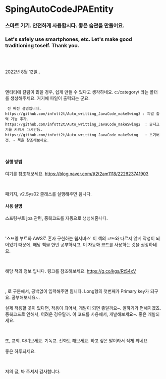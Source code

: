 # SpingAutoCodeJPAEntity



<h3>스마트 기기. 안전하게 사용합시다. 좋은 습관을 만들어요.</h3>
<h3>Let's safely use smartphones, etc. Let's make good traditioning toself. Thank you.</h3>
<br/><br/>
<p>2022년 8월 12일..<p>
    <br/>

<p>
 엔티티에 칼럼이 많을 경우, 쉽게 만들 수 있다고 생각하네요. c:/category/ 라는 폴더를 생성해주세요. 거기에 파일이 출력되는 군요.
</p>
<p>

     전 버전 설명입니다.
    https://github.com/infott2t/Auto_writting_JavaCode_makeSwing3 : 파일 출력 기능 추가.
    https://github.com/infott2t/Auto_writting_JavaCode_makeSwing2  : 글자크기를 키워서 다시만듬.
    https://github.com/infott2t/Auto_writting_JavaCode_makeSwing   : 초기버젼. - 책을 참조해보세요. 
</p>
<br/>
<h4>실행 방법</h4>
<p> 여기를 참조해보세요. <a href="https://blog.naver.com/tt2t2am1118/222823741903">https://blog.naver.com/tt2t2am1118/222823741903</a></p>
<br/>
<p>패키지, v2.Sys02 클래스를 실행해주면 됨니다. </p>
<h4> 사용 설명</h4>
<p>스프링부트 jpa 관련, 중복코드를 자동으로 생성해줌니다. </p>
<br/>
 <p> '스프링 부트와 AWS로 혼자 구현하는 웹서비스' 이 책의 코드와 다르지 않게 작성이 되어있기 때문에, 해당 책을 한번 공부하시고, 이 자동화 코드를 사용하는 것을 권장하네요.</p>
<br/>
 <p> 해당 책의 정보 입니다. 링크를 참조해보세요. <a href="https://g.co/kgs/RtS4xV ">https://g.co/kgs/RtS4xV</a>  </p>
<br/>
 
<p>, 로 구분해서, 공백없이 입력해주면 됨니다. Long형의 첫번째가 Primary key가 되구요. 공부해보세요~.</p>
<p>실제 적용할 곳이 있다면, 적용이 되어서, 개발이 되면 좋달까요~. 일하기가 편해지겠죠. 중복코드로 인해서, 어려운 경우랄까. 이 코드를 사용해서, 개발해보세요~. 좋은 개발되세요.</p>
<br/>

</p>
<p>
또, 교회. 다녀보세요. 기독교. 전화도 해보세요. 하고 싶은 말이라서 적게 되네요.

좋은 하루되세요. 
</p>
<br/>
<p>
저의 글, 봐 주셔서 감사합니다.</p>
